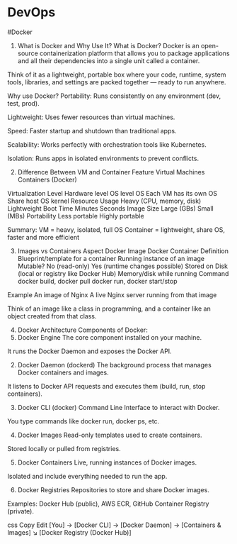 # DevOps
#Docker
 1. What is Docker and Why Use It?
What is Docker?
Docker is an open-source containerization platform that allows you to package applications and all their dependencies into a single unit called a container.

Think of it as a lightweight, portable box where your code, runtime, system tools, libraries, and settings are packed together — ready to run anywhere.

Why use Docker?
Portability: Runs consistently on any environment (dev, test, prod).

Lightweight: Uses fewer resources than virtual machines.

Speed: Faster startup and shutdown than traditional apps.

Scalability: Works perfectly with orchestration tools like Kubernetes.

Isolation: Runs apps in isolated environments to prevent conflicts.

2. Difference Between VM and Container
Feature	                   Virtual Machines	         Containers (Docker)

Virtualization Level       	Hardware level	            OS level
OS                         Each VM has its own OS	    Share host OS kernel
Resource Usage	            Heavy (CPU, memory, disk)	  Lightweight
Boot Time	                     Minutes	                  Seconds
Image Size	                   Large (GBs)	             Small (MBs)
Portability	                Less portable	            Highly portable

Summary:
VM = heavy, isolated, full OS
Container = lightweight, share OS, faster and more efficient

3. Images vs Containers
Aspect	                                  Docker Image	                       Docker Container
Definition	                  Blueprint/template for a container	          Running instance of an image
Mutable?	                           No (read-only)	                         Yes (runtime changes possible)
Stored on	                  Disk (local or registry like Docker Hub)	          Memory/disk while running
Command	                       docker build, docker pull	                       docker run, docker start/stop

Example	                          An image of Nginx	                          A live Nginx server running from that image

Think of an image like a class in programming, and a container like an object created from that class.

 4. Docker Architecture
 Components of Docker:
1. Docker Engine
The core component installed on your machine.

It runs the Docker Daemon and exposes the Docker API.

2. Docker Daemon (dockerd)
The background process that manages Docker containers and images.

It listens to Docker API requests and executes them (build, run, stop containers).

3. Docker CLI (docker)
Command Line Interface to interact with Docker.

You type commands like docker run, docker ps, etc.

4. Docker Images
Read-only templates used to create containers.

Stored locally or pulled from registries.

5. Docker Containers
Live, running instances of Docker images.

Isolated and include everything needed to run the app.

6. Docker Registries
Repositories to store and share Docker images.

Examples: Docker Hub (public), AWS ECR, GitHub Container Registry (private).

css
Copy
Edit
[You] → [Docker CLI] → [Docker Daemon] → [Containers & Images]
                         ↘
                          [Docker Registry (Docker Hub)]
